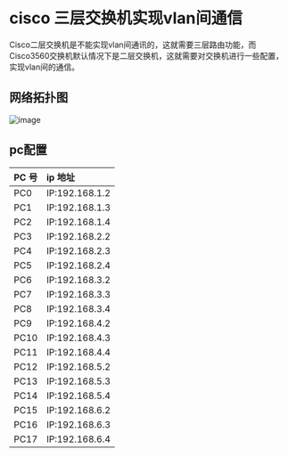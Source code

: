 # cisco 三层交换机实现vlan间通信
Cisco二层交换机是不能实现vlan间通讯的，这就需要三层路由功能，而Cisco3560交换机默认情况下是二层交换机，这就需要对交换机进行一些配置，实现vlan间的通信。
## 	网络拓扑图
![image](https://github.com/gorgeousCa/Dayup/blob/master/%E8%AE%A1%E7%AE%97%E6%9C%BA%E7%BD%91%E7%BB%9C/%E7%BD%91%E7%BB%9C%E6%8B%93%E6%89%91%E5%9B%BE.png)
## pc配置
|PC 号| ip 地址|
|:---|:---|
|PC0|IP:192.168.1.2|
|PC1|IP:192.168.1.3|
|PC2|IP:192.168.1.4|
|PC3|IP:192.168.2.2|
|PC4|IP:192.168.2.3|
|PC5|IP:192.168.2.4|
|PC6|IP:192.168.3.2|
|PC7|IP:192.168.3.3|
|PC8|IP:192.168.3.4|
|PC9|IP:192.168.4.2|
|PC10|IP:192.168.4.3|
|PC11|IP:192.168.4.4|
|PC12|IP:192.168.5.2|
|PC13|IP:192.168.5.3|
|PC14|IP:192.168.5.4|
|PC15|IP:192.168.6.2|
|PC16|IP:192.168.6.3|
|PC17|IP:192.168.6.4|
